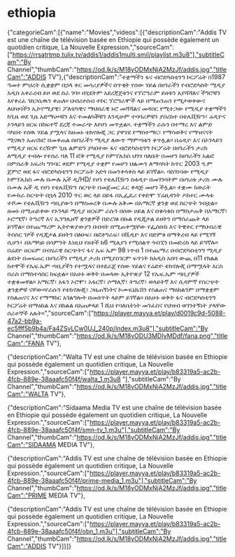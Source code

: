# ethiopia
{"categorieCam":[{"name":"Movies","videos":[{"descriptionCam":"Addis TV est une chaîne de télévision basée en Ethiopie qui possède également un quotidien critique, La Nouvelle Expression.","sourceCam":["https://rrsatrtmp.tulix.tv/addis1/addis1multi.smil/playlist.m3u8"],"subtitleCam":"By Channel","thumbCam":"https://od.lk/s/M18yODMxNjA2MzJf/addis.jpg","titleCam":"ADDIS TV"},{"descriptionCam":"ተቋማችን ፋና ብሮድካስቲንግ ኮርፖሬት በ1987 ዓመተ ምህረት ሲቋቋም በኃላ ቀር መሳሪያዎችና በጥቂት የሰው ሃይል በሀገራችን የብሮድካስት ሚዲያ አዲስ አቀራረብ ይዞ ወደ ስራ ገባ። በሂደትም አደረጃጀቱንና የፕሮግራም ይዘቱን እያሻሻለና ችግሮቹን እየቀረፈ ገስጋሴዉን ቀጠለ። ህብረተሰብ ተኮር ፕሮግራሞች ላይ በማጠንጠን የሚታወቀውና ለህዝባችን ኢኮኖሚያዊ፣ ፖለቲካዊና ማህበራዊ ኑሮ መሻሻልና መዳበር የሚተጋው የሚዲያ ተቋማችን ከጊዜ ወደ ጊዜ አድማጮቹን እና ተመልካቾቹን እንዲሁም ተባባሪዎቹን ያበረከተ በቴሌቪዥን፣ ሬዲዮና ኦንላይን ዘርፍ በከፍተኛ ደረጃ ተመራጭ እየሆነ መጥቷል።. ተቋማችን ራሱን በተማረ እና ልምድ ባካበተ የሰዉ ሃይል ያሟላና ከዘመኑ ቴክኖሎጂ ጋር ያዋሃደ የማስተማር፣ የማሳወቅና የማዝናናት ሚናዉን አጠናክሮ በመቀጠል በሀገራችን ሚዲያ ለውጥ ማምጣቱን ቀጥሏል። በሬዲዮ እና በኦንላይን የሚዲያ ዘርፍ የረዥም ጊዜ ልምድን ያካበተው ፋና ብሮድካስቲንግ ኮርፖሬት በሀገራችን ታሪክ ለሚዲያ ተብሎ የተሰራ ባለ 11 ፎቅ የሚዲያ ኮምፕሌክስ ህንፃ ባለቤት በመሆን ከሀገራችን አልፎ በምስራቅ አፍሪካ ግንባር ቀደም የሚዲያ ተቋም የመሆን ህልሙን ለማሳካት ከጥር 2003 ዓ.ም ጀምሮ ወደ ፋና ብሮድካስቲንግ ኮርፖሬት አድጎ በመንቀሳቀስ ላይ ይገኛል።. ባስገነባው የሚዲያ ኮምፕሌክስ ሙሉ በሙሉ ኤች ዲ/HD/ የሆነ የቴሌቪዥን ስቱዲዮ በመገንባትም በሀገሪቱ ታሪክ ሙሉ በሙሉ ኤች ዲ የሆነ የቴሌቪዥን ስርጭት በመጀመር ፈር ቀዳጅ መሆን ችሏል። ተቋሙ ከወራት የሙከራ ስርጭት በኋላ 2010 ጥር ወር ላይ በይፋ በኢፌዴሪ የቀድሞ ፕሬዚዳንት ዶክተር ሙላቱ ተሾሙ የቴሌቪዥን ጣቢያውን በማስመረቅ በሙሉ አቅሙ በአማርኛ ቋንቋ ወደ ስርጭት ገብቷል። ዘመኑ በሚጠይቀው የኦንላይ ሚዲያ ዘርፍም ራሱን በሰው ሀይል እና በቁሳቁስ በማስታጠቅ በአማርኛ፣ ኦሮሚኛ፣ ትግረኛ እና ኢንግሊዘኛ ቋንቋዎች በድረገፅ በኩል የዲጂታል ይዘትን በማሰራጨት ላይ ይገኛል። በተጨማሪም ኢትዮጵያውያን በብዛት በሚጠቀሟቸው የፌስቡክ እና ትዊተር የማህብራዊ ትስስር ገፆች የዲጂታል ይዘትን በፅሁፍ፣ በፎቶግራፍ፣ በቪዲዮ እና በድምፅ በማቅረብ ላይ የሚገኝ ሲሆን፥ በአማካይ በሳምንት እነዚህ የዘቶች ከ6 ሚሊየን የሚበልጥ ጎብኚን በመድረስ ላይ ይግኛሉ። በሬደዮ ዘርፍም በብሄራዊ ስርጭትና ፋና ኤፍ ኤም 98 ነጥብ 1 በተጨማሪ በብሮድካስቲንግ ሚዲያ ልዩነት በመፍጠር በሀገራችን የሚዲያ ታሪክ በሚያስገርም ፍጥነት ከአዲስ አበባ ውጪ በ11 የክልል ከተሞች የኤፍ̣.ኤም ጣቢያችን የተሟላና በተደራጀ የሰው ሃይልና የሬድዮ ቴክኖሎጂ በማሟላት እርስ በራስ በማስተሳሰር ከፍቷል። በአሁኑ ወቅት በመላው ኢትዮጵያ 12 የኤፍ̣.ኤም ጣቢያዎች ተቋቁመዋል። አማርኛ፣ አፋን ኦሮሞ፣ አፋርኛ፣ ሶማሊኛ፣ ትግረኛ፣ ወላይትኛ እና ሲዳምኛ የስርጭት ቋንቋዎቹ ናቸው።የራሱን የቴክኖሎጂ፣ ጋዜጠኝነትና ኮሙዪኒኬሽን የስልጠና ማዕከልንም በማቋቋም የስልጠናና እና የማማከር አገልግሎት በመሰጥት ላይም ይገኛል። በአሁኑ ወቅት ፋና ብሮድካስቲንግ ኮርፖሬት በማዕከል እና በክልል በአጠቃላይ 1 ሺህ የባለቤትነት መንፈስና የህዝብ ወገንተኝነት ያላቸው ሰራተኞች አሉት።","sourceCam":["https://player.mayya.et/play/d0019c9d-5088-47a2-bb9a-ec5fff5b9b4a/Fa4ZSvLCw0UJ_240p/index.m3u8"],"subtitleCam":"By Channel","thumbCam":"https://od.lk/s/M18yODU3MDIyMDdf/fana.png","titleCam":"FANA TV"},

{"descriptionCam":"Walta TV est une chaîne de télévision basée en Ethiopie qui possède également un quotidien critique, La Nouvelle Expression.","sourceCam":["https://player.mayya.et/play/b83319a5-ac2b-4fcb-889e-38aaafc50f4f/walta_1.m3u8 "],"subtitleCam":"By Channel","thumbCam":"https://od.lk/s/M18yODMxNjA2MzJf/addis.jpg","titleCam":"WALTA TV"},

{"descriptionCam":"Sidaama Media TV est une chaîne de télévision basée en Ethiopie qui possède également un quotidien critique, La Nouvelle Expression.","sourceCam":["https://player.mayya.et/play/b83319a5-ac2b-4fcb-889e-38aaafc50f4f/smn-tv_1.m3u"],"subtitleCam":"By Channel","thumbCam":"https://od.lk/s/M18yODMxNjA2MzJf/addis.jpg","titleCam":"SIDAAMA MEDIA TV"},

{"descriptionCam":"Addis TV est une chaîne de télévision basée en Ethiopie qui possède également un quotidien critique, La Nouvelle Expression.","sourceCam":["https://player.mayya.et/play/b83319a5-ac2b-4fcb-889e-38aaafc50f4f/prime-media_1.m3u"],"subtitleCam":"By Channel","thumbCam":"https://od.lk/s/M18yODMxNjA2MzJf/addis.jpg","titleCam":"PRIME MEDIA TV"},

{"descriptionCam":"Addis TV est une chaîne de télévision basée en Ethiopie qui possède également un quotidien critique, La Nouvelle Expression.","sourceCam":["https://player.mayya.et/play/b83319a5-ac2b-4fcb-889e-38aaafc50f4f/obn_1.m3u"],"subtitleCam":"By Channel","thumbCam":"https://od.lk/s/M18yODMxNjA2MzJf/addis.jpg","titleCam":"ADDIS TV"}]}]}
